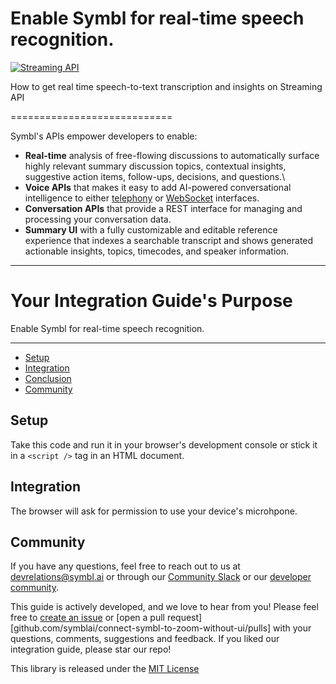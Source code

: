 Enable Symbl for real-time speech recognition.
============================

[![Streaming API](https://img.shields.io/badge/symbl-streaming-brightgreen)](https://docs.symbl.ai/docs/streamingapi/guides/get-realtime-transcription)

How to get real time speech-to-text transcription and insights on Streaming API

============================


Symbl's APIs empower developers to enable: 

- **Real-time** analysis of free-flowing discussions to automatically surface highly relevant summary discussion topics, contextual insights, suggestive action items, follow-ups, decisions, and questions.\
- **Voice APIs** that makes it easy to add AI-powered conversational intelligence to either [telephony][telephony] or [WebSocket][websocket] interfaces.
- **Conversation APIs** that provide a REST interface for managing and processing your conversation data.
- **Summary UI** with a fully customizable and editable reference experience that indexes a searchable transcript and shows generated actionable insights, topics, timecodes, and speaker information.

<hr />

# Your Integration Guide's Purpose 

Enable Symbl for real-time speech recognition.

<hr />

 * [Setup](#setup)
 * [Integration](#integration)
 * [Conclusion](#conclusion)
 * [Community](#community)

## Setup 

Take this code and run it in your browser's development console or stick it in a `<script />` tag in an HTML document.

## Integration 

The browser will ask for permission to use your device's microhpone.

## Community 

If you have any questions, feel free to reach out to us at devrelations@symbl.ai or through our [Community Slack][slack] or our [developer community][developer_community]. 

This guide is actively developed, and we love to hear from you! Please feel free to [create an issue][issues] or [open a pull request][github.com/symblai/connect-symbl-to-zoom-without-ui/pulls] with your questions, comments, suggestions and feedback. If you liked our integration guide, please star our repo!


This library is released under the [MIT License][license]

[license]: LICENSE.txt
[telephony]: https://docs.symbl.ai/docs/telephony/overview/post-api
[websocket]: https://docs.symbl.ai/docs/streamingapi/overview/introduction
[developer_community]: https://community.symbl.ai/?_ga=2.134156042.526040298.1609788827-1505817196.1609788827
[slack]: https://join.slack.com/t/symbldotai/shared_invite/zt-4sic2s11-D3x496pll8UHSJ89cm78CA
[signup]: https://platform.symbl.ai/?_ga=2.63499307.526040298.1609788827-1505817196.1609788827
[issues]: https://github.com/symblai/connect-symbl-to-zoom-without-ui/issues
[pulls]: https://github.com/connect-symbl-to-zoom-without-ui/pulls